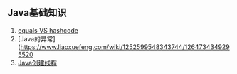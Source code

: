 ## Java基础知识

1. [equals VS hashcode](https://www.justdojava.com/2019/06/14/java-hashCode/)
2. [Java的异常](https://www.liaoxuefeng.com/wiki/1252599548343744/1264734349295520
3. [Java创建线程](https://segmentfault.com/a/1190000037589073)